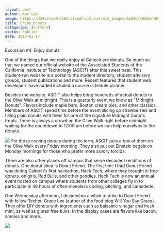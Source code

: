 ```yaml
---
layout: post
author: Ker Lee
image: https://d24slhcvzhzz82.cloudfront.net/old_images/6a01b7c8d66748970b01b7c8dbfa7d970b-pi.jpg
title: Enjoy Donuts
categories: [culture]
status: Publish
date: 2017-03-14
---
```


Excursion #4: Enjoy donuts

One of the things that we really enjoy at Caltech are donuts. So much so that we named our official website of the Associated Students of the California Institute of Technology (ASCIT) after this sweet treat. This student-run website is a portal to the student directory, student advisory groups, student publications and more. Recent features that student web developers have added included a course schedule planner.

Besides the website, ASCIT also helps bring hundreds of actual donuts to the Olive Walk at midnight. This is a quarterly event we know as "Midnight Donuts". Flavors include maple bars, Boston cream pies, and other classics. Members of ASCIT spend time before the event slicing up strawberries and filling plain donuts with them for one of the signature Midnight Donuts treats. There is always a crowd on the Olive Walk right before midnight waiting for the countdown to 12:00 am before we can help ourselves to the donuts.


![](https://d24slhcvzhzz82.cloudfront.net/old_images/6a01b7c8d66748970b01bb097f1f91970d-320wi.jpg)
For those craving donuts during the term, ASCIT puts a box of them on the Olive Walk every Friday morning. They also put out Einstein bagels on Monday mornings for those who prefer more savory toroids.

There are also other places off campus that serve decadent renditions of donuts. One donut shop is Donut Friend. The first time I had Donut Friend was during Caltech's first hackathon, Hack Tech, where they brought in free donuts, onigiris, Red Bulls, and other goodies. Hack Tech is now an annual event hosted on campus where students from other colleges fly in to participate in 48 hours of often-sleepless coding, pitching, and camaderie.

One Wednesday afternoon, I decided on a whim to drive to Donut Friend with fellow Techer, Grace Lee (author of the food blog Will You Say Grace). They offer DIY donuts with ingredients such as balsamic vinegar and fresh mint, as well as gluten free buns. In the display cases are flavors like bacon, smores and more.


![](https://d24slhcvzhzz82.cloudfront.net/old_images/6a01b7c8d66748970b01b8d2665ee9970c-pi.jpg)

